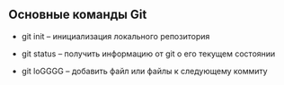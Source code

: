 ## Основные команды Git

* git init – инициализация локального репозитория

* git status – получить информацию от git о его текущем состоянии

* git loGGGG – добавить файл или файлы к следующему коммиту

